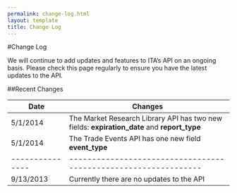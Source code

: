 ```yaml
---
permalink: change-log.html
layout: template
title: Change Log
---
```


#Change Log

We will continue to add updates and features to ITA’s API on an ongoing basis.  Please check this page regularly to ensure you have the latest updates to the API.

##Recent Changes

| Date            | Changes                                                     |
| --------------- | --------------------------------------------------------------- |
| 5/1/2014        | The Market Research Library API has two new fields: **expiration_date** and **report_type** |
| 5/1/2014        | The Trade Events API has one new field **event_type** |
| --------------- | --------------------------------------------------------------- |
| 9/13/2013       | Currently there are no updates to the API                 |

















